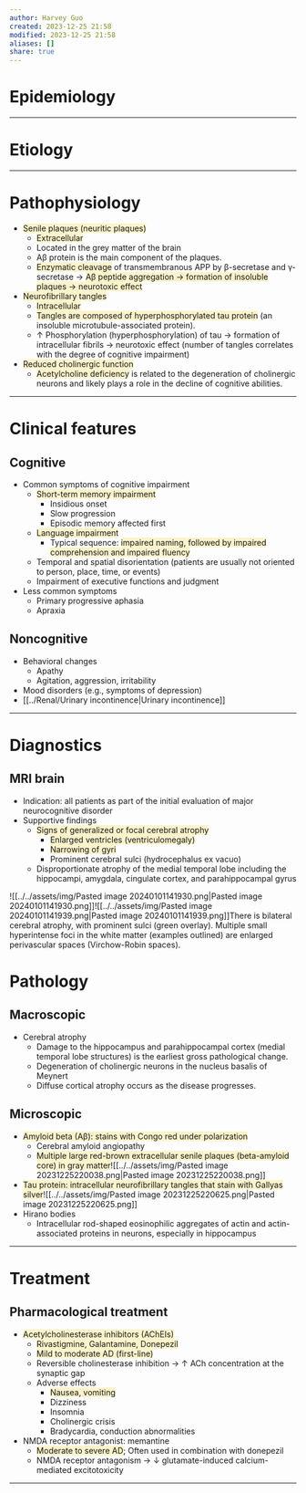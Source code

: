 ```yaml
---
author: Harvey Guo
created: 2023-12-25 21:58
modified: 2023-12-25 21:58
aliases: []
share: true
---
```


# Epidemiology


---
# Etiology


---
# Pathophysiology
- <span style="background:rgba(240, 200, 0, 0.2)">Senile plaques (neuritic plaques)</span>
	- <span style="background:rgba(240, 200, 0, 0.2)">Extracellular</span>
	- Located in the grey matter of the brain
	- Aβ protein is the main component of the plaques.
	- <span style="background:rgba(240, 200, 0, 0.2)">Enzymatic cleavage</span> of transmembranous APP by β-secretase and γ-secretase → <span style="background:rgba(240, 200, 0, 0.2)">Aβ peptide aggregation → formation of insoluble plaques → neurotoxic effect </span>
- <span style="background:rgba(240, 200, 0, 0.2)">Neurofibrillary tangles</span>
	- <span style="background:rgba(240, 200, 0, 0.2)">Intracellular</span>
	- <span style="background:rgba(240, 200, 0, 0.2)">Tangles are composed of hyperphosphorylated tau protein</span> (an insoluble microtubule-associated protein). 
	- ↑ Phosphorylation (hyperphosphorylation) of tau → formation of intracellular fibrils → neurotoxic effect (number of tangles correlates with the degree of cognitive impairment)
- <span style="background:rgba(240, 200, 0, 0.2)">Reduced cholinergic function</span>
	- <span style="background:rgba(240, 200, 0, 0.2)">Acetylcholine deficiency</span> is related to the degeneration of cholinergic neurons and likely plays a role in the decline of cognitive abilities.

---
# Clinical features
## Cognitive
- Common symptoms of cognitive impairment
	- <span style="background:rgba(240, 200, 0, 0.2)">Short-term memory impairment</span>
		- Insidious onset
		- Slow progression
		- Episodic memory affected first
	- <span style="background:rgba(240, 200, 0, 0.2)">Language impairment </span>
		- Typical sequence: <span style="background:rgba(240, 200, 0, 0.2)">impaired naming, followed by impaired comprehension and impaired fluency</span>
	- Temporal and spatial disorientation (patients are usually not oriented to person, place, time, or events) 
	- Impairment of executive functions and judgment
- Less common symptoms
	- Primary progressive aphasia 
	- Apraxia
## Noncognitive
- Behavioral changes
	- Apathy
	- Agitation, aggression, irritability
- Mood disorders (e.g., symptoms of depression)
- [[../Renal/Urinary incontinence|Urinary incontinence]]

---
# Diagnostics
## MRI brain
- Indication: all patients as part of the initial evaluation of major neurocognitive disorder
- Supportive findings
	- <span style="background:rgba(240, 200, 0, 0.2)">Signs of generalized or focal cerebral atrophy </span>
		- <span style="background:rgba(240, 200, 0, 0.2)">Enlarged ventricles (ventriculomegaly)</span>
		- <span style="background:rgba(240, 200, 0, 0.2)">Narrowing of gyri</span>
		- Prominent cerebral sulci (hydrocephalus ex vacuo)
	- Disproportionate atrophy of the medial temporal lobe including the hippocampi, amygdala, cingulate cortex, and parahippocampal gyrus

![[../../assets/img/Pasted image 20240101141930.png|Pasted image 20240101141930.png]]![[../../assets/img/Pasted image 20240101141939.png|Pasted image 20240101141939.png]]There is bilateral cerebral atrophy, with prominent sulci (green overlay). Multiple small hyperintense foci in the white matter (examples outlined) are enlarged perivascular spaces (Virchow-Robin spaces).
# Pathology
## Macroscopic
- Cerebral atrophy
	- Damage to the hippocampus and parahippocampal cortex (medial temporal lobe structures) is the earliest gross pathological change.
	- Degeneration of cholinergic neurons in the nucleus basalis of Meynert
	- Diffuse cortical atrophy occurs as the disease progresses.
## Microscopic
- <span style="background:rgba(240, 200, 0, 0.2)">Amyloid beta (Aβ): stains with Congo red under polarization</span>
	- Cerebral amyloid angiopathy
	- <span style="background:rgba(240, 200, 0, 0.2)">Multiple large red-brown extracellular senile plaques (beta-amyloid core) in gray matter</span>![[../../assets/img/Pasted image 20231225220038.png|Pasted image 20231225220038.png]]
- <span style="background:rgba(240, 200, 0, 0.2)">Tau protein: intracellular neurofibrillary tangles that stain with Gallyas silver</span>![[../../assets/img/Pasted image 20231225220625.png|Pasted image 20231225220625.png]]
- Hirano bodies
	- Intracellular rod-shaped eosinophilic aggregates of actin and actin-associated proteins in neurons, especially in hippocampus

---
# Treatment
## Pharmacological treatment
- <span style="background:rgba(240, 200, 0, 0.2)">Acetylcholinesterase inhibitors (AChEIs)</span>
	- <span style="background:rgba(240, 200, 0, 0.2)">Rivastigmine, Galantamine, Donepezil</span>
	- <span style="background:rgba(240, 200, 0, 0.2)">Mild to moderate AD (first-line)</span>
	- Reversible cholinesterase inhibition → ↑ ACh concentration at the synaptic gap
	- Adverse effects
		- <span style="background:rgba(240, 200, 0, 0.2)">Nausea, vomiting</span>
		- Dizziness
		- Insomnia
		- Cholinergic crisis
		- Bradycardia, conduction abnormalities
- NMDA receptor antagonist: memantine
	- <span style="background:rgba(240, 200, 0, 0.2)">Moderate to severe AD</span>; Often used in combination with donepezil
	- NMDA receptor antagonism → ↓ glutamate-induced calcium-mediated excitotoxicity

---
